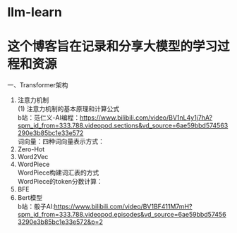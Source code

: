 # llm-learn
# 这个博客旨在记录和分享大模型的学习过程和资源
一、Transformer架构
1. 注意力机制  
(1) 注意力机制的基本原理和计算公式  
b站：范仁义-AI编程：https://www.bilibili.com/video/BV1nL4y1j7hA?spm_id_from=333.788.videopod.sections&vd_source=6ae59bbd574563290e3b85bc1e33e572  
词向量：四种词向量表示方式：  
  1. Zero-Hot
  2. Word2Vec
  3. WordPiece  
     WordPiece构建词汇表的方式  
     WordPiece的token分数计算：
  5. BFE
2. Bert模型  
b站：骰子AI:https://www.bilibili.com/video/BV1BF411M7mH?spm_id_from=333.788.videopod.episodes&vd_source=6ae59bbd574563290e3b85bc1e33e572&p=2  

